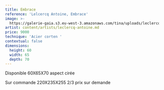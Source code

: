 ```yaml
---
title: Embrace
reference: 'Lelcercq Antoine, Embrace'
image: >-
  https://galerie-gaia.s3.eu-west-3.amazonaws.com/tina/uploads/leclercq-antoine/galerie-gaia-leclercq-antoine-embrase.jpg
artist: content/artists/leclercq-antoine.md
price: 9000
technique: 'Acier corten '
contextual: false
dimensions:
  height: 60
  width: 65
  depth: 70
---
```


Disponible 60X65X70 aspect cirée 

Sur commande 220X235X255 2/3 prix sur demande
